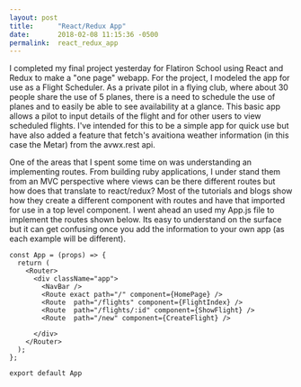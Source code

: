 ```yaml
---
layout: post
title:      "React/Redux App"
date:       2018-02-08 11:15:36 -0500
permalink:  react_redux_app
---
```




I completed my final project yesterday for Flatiron School using React and Redux to make a "one page" webapp.  For the project, I modeled the app for use as a Flight Scheduler.  As a private pilot in a flying club, where about 30 people share the use of 5 planes, there is a need to schedule the use of planes and to easily be able to see availability at a glance.  This basic app allows a pilot to input details of the flight and for other users to view scheduled flights.  I've intended for this to be a simple app for quick use but have also added a feature that fetch's avaitiona weather information (in this case the Metar) from the avwx.rest api.  

One of the areas that I spent some time on was understanding an implementing routes.  From building ruby applications, I under stand them from an MVC perspective where views can be there different routes but how does that translate to react/redux?  Most of the tutorials and blogs show how they create a different component with routes and have that imported for use in a top level component.  I went ahead an used my App.js file to implement the routes shown below.  Its easy to understand on the surface but it can get confusing once you add the information to your own app (as each example will be different).

```
const App = (props) => {
  return (
    <Router>
      <div className="app">
        <NavBar />
        <Route exact path="/" component={HomePage} />
        <Route  path="/flights" component={FlightIndex} />
        <Route  path="/flights/:id" component={ShowFlight} />
        <Route  path="/new" component={CreateFlight} />
      
      </div>
    </Router>
  );
};

export default App
```
